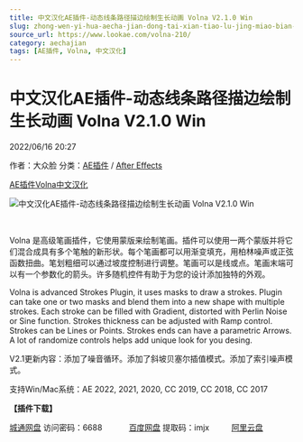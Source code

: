 ```yaml
---
title: 中文汉化AE插件-动态线条路径描边绘制生长动画 Volna V2.1.0 Win
slug: zhong-wen-yi-hua-aecha-jian-dong-tai-xian-tiao-lu-jing-miao-bian-hui-zhi-sheng-chang-dong-hua-volna-v2-1-0-win
source_url: https://www.lookae.com/volna-210/
category: aechajian
tags: [AE插件, Volna, 中文汉化]
---
```

# 中文汉化AE插件-动态线条路径描边绘制生长动画 Volna V2.1.0 Win

2022/06/16 20:27

作者：大众脸
分类：[AE插件](https://www.lookae.com/after-effects/aechajian/) / [After Effects](https://www.lookae.com/after-effects/)

[AE插件](https://www.lookae.com/tag/ae%e6%8f%92%e4%bb%b6/)[Volna](https://www.lookae.com/tag/volna/)[中文汉化](https://www.lookae.com/tag/%e4%b8%ad%e6%96%87%e6%b1%89%e5%8c%96/)

![中文汉化AE插件-动态线条路径描边绘制生长动画 Volna V2.1.0 Win](https://www.lookae.com/wp-content/uploads/2021/10/volna-V2.jpg "中文汉化AE插件-动态线条路径描边绘制生长动画 Volna V2.1.0 Win-LookAE.com")

[﻿﻿﻿](https://cloud.video.taobao.com//play/u/705956171/p/1/e/6/t/1/334216310237.mp4)

Volna 是高级笔画插件，它使用蒙版来绘制笔画。插件可以使用一两个蒙版并将它们混合成具有多个笔触的新形状。每个笔画都可以用渐变填充，用柏林噪声或正弦函数扭曲。笔划粗细可以通过坡度控制进行调整。笔画可以是线或点。笔画末端可以有一个参数化的箭头。许多随机控件有助于为您的设计添加独特的外观。

Volna is advanced Strokes Plugin, it uses masks to draw a strokes. Plugin can take one or two masks and blend them into a new shape with multiple strokes. Each stroke can be filled with Gradient, distorted with Perlin Noise or Sine function. Strokes thickness can be adjusted with Ramp control. Strokes can be Lines or Points. Strokes ends can have a parametric Arrows. A lot of randomize controls helps add unique look for you desing.

V2.1更新内容：添加了噪音循环。添加了斜坡贝塞尔插值模式。添加了索引噪声模式。

支持Win/Mac系统：AE 2022, 2021, 2020, CC 2019, CC 2018, CC 2017

**【插件下载】**

[城通网盘](https://url70.ctfile.com/f/2827370-598337578-fb1644?p=4431) 访问密码：6688            [百度网盘](https://pan.baidu.com/s/1IOCQ5l-nA6-TOTDayT77Jw?pwd=imjx) 提取码：imjx          [阿里云盘](https://www.aliyundrive.com/s/8UZXL2qUsG4)
